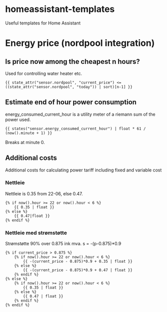 # homeassistant-templates
Useful templates for Home Assistant

# Energy price (nordpool integration)

## Is price now among the cheapest n hours?

Used for controlling water heater etc.

````
{{ state_attr("sensor.nordpool", "current_price") <= ((state_attr("sensor.nordpool", "today")) | sort)[n-1] }}
````

## Estimate end of hour power consumption

energy_consumed_current_hour is a utility meter of a riemann sum of the power used.

````
{{ states("sensor.energy_consumed_current_hour") | float * 61 / (now().minute + 1) }}
````

Breaks at minute 0.


## Additional costs

Additional costs for calculating power tariff including fixed and variable cost

### Nettleie

Nettleie is 0.35 from 22-06, else 0.47.
````
{% if now().hour >= 22 or now().hour < 6 %}
    {{ 0.35 | float }}
{% else %}
    {{ 0.47|float }}
{% endif %}
````

### Nettleie med strømstøtte

Strømstøtte 90% over 0.875 ink mva.
s = -(p-0.875)*0.9

````
{% if current_price > 0.875 %}
    {% if now().hour >= 22 or now().hour < 6 %}
        {{ -(current_price - 0.875)*0.9 + 0.35 | float }}
    {% else %}
        {{ -(current_price - 0.875)*0.9 + 0.47 | float }}
    {% endif %}
{% else %}
    {% if now().hour >= 22 or now().hour < 6 %}
        {{ 0.35 | float }}
    {% else %}
        {{ 0.47 | float }}
    {% endif %}
{% endif %}
````
